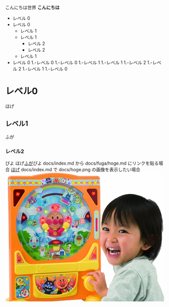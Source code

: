 こんにちは世界
**こんにちは**
- レベル 0
- レベル 0
  - レベル 1
  - レベル 1
    - レベル 2
    - レベル 2
  - レベル 1
- レベル 0
1.-レベル 0
1.-レベル 0
   1.-レベル 1
   1.-レベル 1
      1.-レベル 2
      1.-レベル 2
   1.-レベル 1
1.-レベル 0
# レベル0
ほげ
## レベル1
ふが
### レベル2
ぴよ
ほげ[ふが](https://github.com/)ぴよ
docs/index.md から docs/fuga/hoge.md にリンクを貼る場合
[ほげ](./fuga/hoge.md)
docs/index.md で docs/hoge.png の画像を表示したい場合
![ほげ](./hoge.png)
